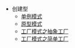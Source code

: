 - 创建型
  - [单例模式](/DesignPattern/创建型/单例模式.md)
  - [原型模式](/DesignPattern/创建型/原型模式.md)
  - [工厂模式之抽象工厂](/DesignPattern/创建型/工厂模式之抽象工厂.md)
  - [工厂模式之简单工厂](/DesignPattern/创建型/工厂模式之简单工厂.md)